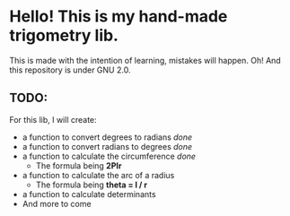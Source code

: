 # Hello! This is my hand-made trigometry lib.

This is made with the intention of learning, mistakes will happen.
Oh! And this repository is under GNU 2.0.

## TODO:

For this lib, I will create:
- a function to convert degrees to radians *done*
- a function to convert radians to degrees *done*
- a function to calculate the circumference *done*
	- The formula being **2PIr**
- a function to calculate the arc of a radius
	- The formula being **theta = l / r**
- a function to calculate determinants
- And more to come

